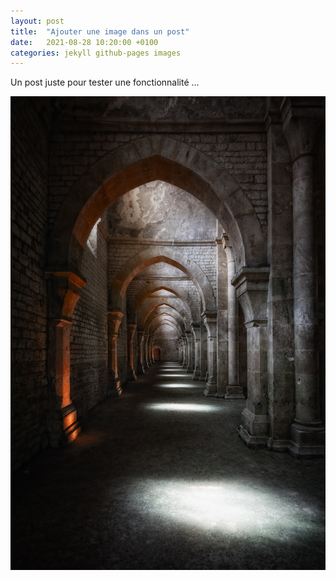 ```yaml
---
layout: post
title:  "Ajouter une image dans un post"
date:   2021-08-28 10:20:00 +0100
categories: jekyll github-pages images
---
```


Un post juste pour tester une fonctionnalité ...

![Joli photo](/images/peter-herrmann-unsplash.jpg)

